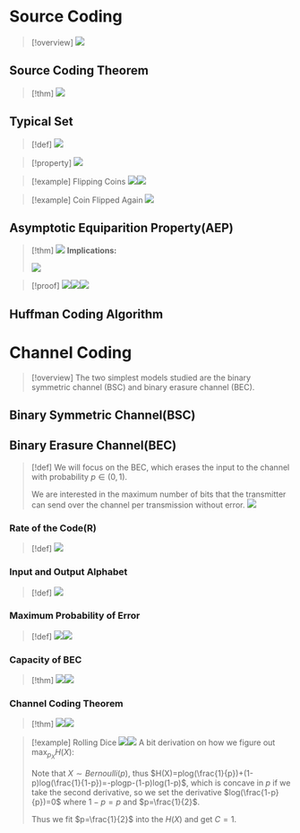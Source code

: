 # Source Coding
> [!overview]
> ![](Channel_Coding.assets/image-20240204092913737.png)





## Source Coding Theorem
> [!thm]
> ![](Channel_Coding.assets/image-20240204093715553.png)



## Typical Set
> [!def]
> ![](Channel_Coding.assets/image-20240204093317014.png)

> [!property]
> ![](Channel_Coding.assets/image-20240204093324285.png)

> [!example] Flipping Coins
> ![](Channel_Coding.assets/image-20240204094035515.png)![](Channel_Coding.assets/image-20240204094227152.png)

> [!example] Coin Flipped Again
> ![](Channel_Coding.assets/image-20240204094523701.png)



## Asymptotic Equiparition Property(AEP)
> [!thm]
> ![](Channel_Coding.assets/image-20240204094659135.png)
> **Implications:**
> 
> ![](Channel_Coding.assets/image-20240204095143533.png)



> [!proof]
> ![](Channel_Coding.assets/image-20240204092953280.png)![](Channel_Coding.assets/image-20240204093025446.png)![](Channel_Coding.assets/image-20240204093037148.png)



## Huffman Coding Algorithm








# Channel Coding
> [!overview]
> The two simplest models studied are the binary symmetric channel (BSC) and binary erasure channel (BEC).


## Binary Symmetric Channel(BSC)




## Binary Erasure Channel(BEC)
> [!def]
> We will focus on the BEC, which erases the input to the channel with probability $p ∈ (0, 1)$.
> 
> We are interested in the maximum number of bits that the transmitter can send over the channel per transmission without error.
> ![](Channel_Coding.assets/image-20240204102652501.png)



### Rate of the Code(R)
> [!def]
> ![](Channel_Coding.assets/image-20240204102729530.png)



### Input and Output Alphabet
> [!def]
> ![](Channel_Coding.assets/image-20240204102747143.png)


### Maximum Probability of Error
> [!def]
> ![](Channel_Coding.assets/image-20240204102807580.png)![](Channel_Coding.assets/image-20240204102843059.png)



### Capacity of BEC
> [!thm]
> ![](Channel_Coding.assets/image-20240204103006254.png)![](Channel_Coding.assets/image-20240204103019081.png)







### Channel Coding Theorem
> [!thm]
> ![](Entropies.assets/image-20240204092315458.png)![](Channel_Coding.assets/image-20240204102448998.png)

> [!example] Rolling Dice
> ![](Channel_Coding.assets/image-20240204101319091.png)![](Channel_Coding.assets/image-20240204101759069.png)
> A bit derivation on how we figure out $\max_{p_X}H(X)$:
> 
> Note that $X\sim Bernoulli(p)$, thus $H(X)=plog(\frac{1}{p})+(1-p)log(\frac{1}{1-p})=-plogp-(1-p)log(1-p)$, which is concave in $p$ if we take the second derivative, so we set the derivative $log(\frac{1-p}{p})=0$ where $1-p=p$ and $p=\frac{1}{2}$. 
> 
> Thus we fit $p=\frac{1}{2}$ into the $H(X)$ and get $C=1$.







